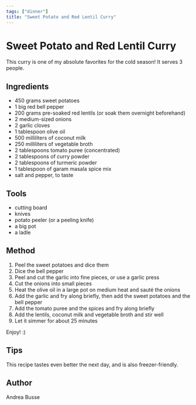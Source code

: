 ```yaml
---
tags: ["dinner"]
title: "Sweet Potato and Red Lentil Curry"
---
```


<TagLinks />

# Sweet Potato and Red Lentil Curry 

This curry is one of my absolute favorites for the cold season! It serves 3 people.

## Ingredients

- 450 grams sweet potatoes
- 1 big red bell pepper
- 200 grams pre-soaked red lentils (or soak them overnight beforehand)
- 2 medium-sized onions
- 2 garlic cloves
- 1 tablespoon olive oil
- 500 milliliters of coconut milk
- 250 milliliters of vegetable broth
- 2 tablespoons tomato puree (concentrated)
- 2 tablespoons of curry powder
- 2 tablespoons of turmeric powder
- 1 tablespoon of garam masala spice mix 
- salt and pepper, to taste

## Tools

- cutting board
- knives
- potato peeler (or a peeling knife)
- a big pot
- a ladle

## Method

1. Peel the sweet potatoes and dice them
2. Dice the bell pepper
3. Peel and cut the garlic into fine pieces, or use a garlic press
4. Cut the onions into small pieces
5. Heat the olive oil in a large pot on medium heat and sauté the onions
6. Add the garlic and fry along briefly, then add the sweet potatoes and the bell pepper
7. Add the tomato puree and the spices and fry along briefly
8. Add the lentils, coconut milk and vegetable broth and stir well
9. Let it simmer for about 25 minutes  

Enjoy! :) 

## Tips

This recipe tastes even better the next day, and is also freezer-friendly.

## Author

Andrea Busse
